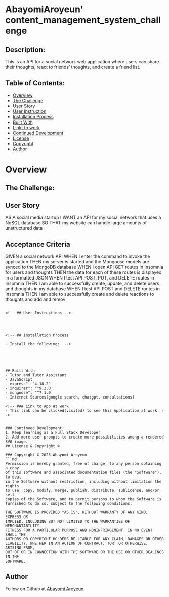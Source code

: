 # AbayomiAroyeun' content_management_system_challenge


  
## Description:
This is an API for a social network web application where users can share their thoughts, react to friends’ thoughts, and create a friend list.

## Table of Contents:
- [Overview](#Overview)
- [The Challenge](#The-Challenge)
- [User Story](#user-story)
- [User Instruction](#usage-instruction)
- [Installation Process](#Installation-Process)
- [Built With](#Built-With)
- [Linkt to work](#Link-to-work)
- [Continued Development](#Continued-Development)
- [License](#License)
- [Copyright](#copyright)
- [Author](#Author)


# Overview

## The Challenge:

## User Story

AS A social media startup
I WANT an API for my social network that uses a NoSQL database
SO THAT my website can handle large amounts of unstructured data

## Acceptance Criteria

GIVEN a social network API
WHEN I enter the command to invoke the application
THEN my server is started and the Mongoose models are synced to the MongoDB database
WHEN I open API GET routes in Insomnia for users and thoughts
THEN the data for each of these routes is displayed in a formatted JSON
WHEN I test API POST, PUT, and DELETE routes in Insomnia
THEN I am able to successfully create, update, and delete users and thoughts in my database
WHEN I test API POST and DELETE routes in Insomnia
THEN I am able to successfully create and delete reactions to thoughts and add and remov
```

<!-- ## User Instructions -->




<!-- ## Installation Process

- Install the following:  -->





## Built With
- Tutor and Tutor Assistant
- JavaScript
- express": "4.18.2"
- inquirer": "^9.2.0
- mongoose": "^7.1.0
- Internet Sources(google search, chatgpt, consultations)

<!-- ### Link to App at work
- This link can be clicked(visited) to see this Application at work: -->
 

### Continued Development:
1. Keep learning as a Full Stack Developer
2. Add more user prompts to create more possibilities among a rendered SVG image.
## License & Copyright ©

### Copyright © 2023 Abayomi Aroyeun
```md
Permission is hereby granted, free of charge, to any person obtaining a copy
of this software and associated documentation files (the "Software"), to deal
in the Software without restriction, including without limitation the rights
to use, copy, modify, merge, publish, distribute, sublicense, and/or sell
copies of the Software, and to permit persons to whom the Software is
furnished to do so, subject to the following conditions:

THE SOFTWARE IS PROVIDED "AS IS", WITHOUT WARRANTY OF ANY KIND, EXPRESS OR
IMPLIED, INCLUDING BUT NOT LIMITED TO THE WARRANTIES OF MERCHANTABILITY,
FITNESS FOR A PARTICULAR PURPOSE AND NONINFRINGEMENT. IN NO EVENT SHALL THE
AUTHORS OR COPYRIGHT HOLDERS BE LIABLE FOR ANY CLAIM, DAMAGES OR OTHER
LIABILITY, WHETHER IN AN ACTION OF CONTRACT, TORT OR OTHERWISE, ARISING FROM,
OUT OF OR IN CONNECTION WITH THE SOFTWARE OR THE USE OR OTHER DEALINGS IN THE
SOFTWARE.
```

  
## Author

Follow on Github at [Abayomi Aroyeun](https://github.com/AbayomiAroyeun)